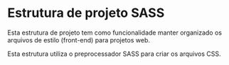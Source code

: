 # Estrutura de projeto SASS

Esta estrutura de projeto tem como funcionalidade manter organizado os arquivos de estilo (front-end) para projetos web.

Esta estrutura utiliza o preprocessador SASS para criar os arquivos CSS.
